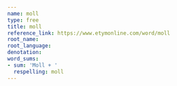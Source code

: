 ```yaml
---
name: moll
type: free
title: moll
reference_link: https://www.etymonline.com/word/moll
root_name: 
root_language: 
denotation: 
word_sums:
- sum: 'Moll + '
  respelling: moll
---
```

